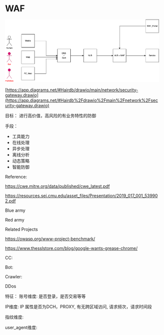 # WAF

![](/images/security-gateway.drawio.png)

[https://app.diagrams.net/#Hairdb/drawio/main/network/security-gateway.drawio](https://app.diagrams.net/#Hairdb%2Fdrawio%2Fmain%2Fnetwork%2Fsecurity-gateway.drawio)

目标：
进行高价值，高风险的有业务特性的防御

手段：

- 工具能力
- 在线处理
- 异步处理
- 离线分析
- 动态策略
- 智能防御

Reference:

https://cwe.mitre.org/data/published/cwe_latest.pdf

https://resources.sei.cmu.edu/asset_files/Presentation/2019_017_001_539902.pdf

Blue army

Red army

Related Projects

https://owasp.org/www-project-benchmark/

https://www.thesslstore.com/blog/google-wants-grease-chrome/

CC:

Bot:

Crawler:

DDos

特征：
账号维度: 是否登录，是否交易等等

IP维度: IP 属性是否为DCH，PROXY,  有无跨区域访问, 请求频次，请求时间段

指纹维度:

user_agent维度:

